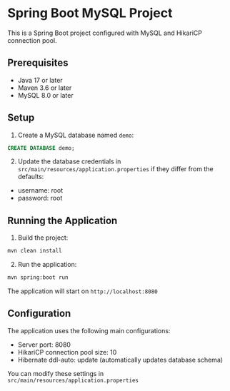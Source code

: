 # Spring Boot MySQL Project

This is a Spring Boot project configured with MySQL and HikariCP connection pool.

## Prerequisites

- Java 17 or later
- Maven 3.6 or later
- MySQL 8.0 or later

## Setup

1. Create a MySQL database named `demo`:
```sql
CREATE DATABASE demo;
```

2. Update the database credentials in `src/main/resources/application.properties` if they differ from the defaults:
- username: root
- password: root

## Running the Application

1. Build the project:
```bash
mvn clean install
```

2. Run the application:
```bash
mvn spring:boot run
```

The application will start on `http://localhost:8080`

## Configuration

The application uses the following main configurations:

- Server port: 8080
- HikariCP connection pool size: 10
- Hibernate ddl-auto: update (automatically updates database schema)

You can modify these settings in `src/main/resources/application.properties` 